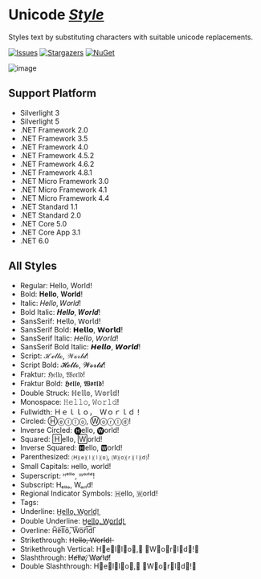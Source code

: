 # Unicode [_Style_](https://www.nuget.org/packages/UnicodeStyle "Nuget")
Styles text by substituting characters with suitable unicode replacements.

[![Issues](https://img.shields.io/github/issues/wherewhere/Unicode-Style.svg?label=Issues&style=flat-square)](https://github.com/wherewhere/Unicode-Style/issues "Issues")
[![Stargazers](https://img.shields.io/github/stars/wherewhere/Unicode-Style.svg?label=Stars&style=flat-square)](https://github.com/wherewhere/Unicode-Style/stargazers "Stargazers")
[![NuGet](https://img.shields.io/nuget/dt/UnicodeStyle.svg?logo=NuGet&style=flat-square)](https://www.nuget.org/packages/UnicodeStyle "NuGet")

![image](https://user-images.githubusercontent.com/27689196/172851193-c6b70b3e-613d-4bbb-a706-37a51f4296bb.png)

## Support Platform
- Silverlight 3
- Silverlight 5
- .NET Framework 2.0
- .NET Framework 3.5
- .NET Framework 4.0
- .NET Framework 4.5.2
- .NET Framework 4.6.2
- .NET Framework 4.8.1
- .NET Micro Framework 3.0
- .NET Micro Framework 4.1
- .NET Micro Framework 4.4
- .NET Standard 1.1
- .NET Standard 2.0
- .NET Core 5.0
- .NET Core App 3.1
- .NET 6.0

## All Styles
- Regular: Hello, World!
- Bold: 𝐇𝐞𝐥𝐥𝐨, 𝐖𝐨𝐫𝐥𝐝!
- Italic: 𝐻𝑒𝑙𝑙𝑜, 𝑊𝑜𝑟𝑙𝑑!
- Bold Italic: 𝑯𝒆𝒍𝒍𝒐, 𝑾𝒐𝒓𝒍𝒅!
- SansSerif: 𝖧𝖾𝗅𝗅𝗈, 𝖶𝗈𝗋𝗅𝖽!
- SansSerif Bold: 𝗛𝗲𝗹𝗹𝗼, 𝗪𝗼𝗿𝗹𝗱!
- SansSerif Italic: 𝘏𝘦𝘭𝘭𝘰, 𝘞𝘰𝘳𝘭𝘥!
- SansSerif Bold Italic: 𝙃𝙚𝙡𝙡𝙤, 𝙒𝙤𝙧𝙡𝙙!
- Script: ℋℯ𝓁𝓁ℴ, 𝒲ℴ𝓇𝓁𝒹!
- Script Bold: 𝓗𝓮𝓵𝓵𝓸, 𝓦𝓸𝓻𝓵𝓭!
- Fraktur: ℌ𝔢𝔩𝔩𝔬, 𝔚𝔬𝔯𝔩𝔡!
- Fraktur Bold: 𝕳𝖊𝖑𝖑𝖔, 𝖂𝖔𝖗𝖑𝖉!
- Double Struck: ℍ𝕖𝕝𝕝𝕠, 𝕎𝕠𝕣𝕝𝕕!
- Monospace: 𝙷𝚎𝚕𝚕𝚘, 𝚆𝚘𝚛𝚕𝚍!
- Fullwidth: Ｈｅｌｌｏ，　Ｗｏｒｌｄ！
- Circled: Ⓗⓔⓛⓛⓞ, Ⓦⓞⓡⓛⓓ!
- Inverse Circled: 🅗ello, 🅦orld!
- Squared: 🄷ello, 🅆orld!
- Inverse Squared: 🅷ello, 🆆orld!
- Parenthesized: 🄗⒠⒧⒧⒪, 🄦⒪⒭⒧⒟!
- Small Capitals: ʜello, ᴡorld!
- Superscript: ᴴᵉˡˡᵒ, ᵂᵒʳˡᵈ!
- Subscript: Hₑₗₗₒ, Wₒᵣₗd!
- Regional Indicator Symbols: 🇭ello, 🇼orld!
- Tags: 󠁈󠁥󠁬󠁬󠁯󠀬󠀠󠁗󠁯󠁲󠁬󠁤󠀡
- Underline: H̲e̲l̲l̲o̲,̲ ̲W̲o̲r̲l̲d̲!̲
- Double Underline: H̳e̳l̳l̳o̳,̳ ̳W̳o̳r̳l̳d̳!̳
- Overline: H̅e̅l̅l̅o̅,̅ ̅W̅o̅r̅l̅d̅!̅
- Strikethrough: H̶e̶l̶l̶o̶,̶ ̶W̶o̶r̶l̶d̶!̶
- Strikethrough Vertical: H⃦e⃦l⃦l⃦o⃦,⃦ ⃦W⃦o⃦r⃦l⃦d⃦!⃦
- Slashthrough: H̸e̸l̸l̸o̸,̸ ̸W̸o̸r̸l̸d̸!̸
- Double Slashthrough: H⃫e⃫l⃫l⃫o⃫,⃫ ⃫W⃫o⃫r⃫l⃫d⃫!⃫
